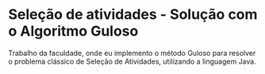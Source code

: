 # Seleção de atividades - Solução com o Algoritmo Guloso

Trabalho da faculdade, onde eu implemento o método Guloso para resolver o problema clássico de Seleção de Atividades, utilizando a linguagem Java.